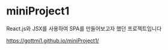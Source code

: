 # miniProject1

React.js와 JSX를 사용하여 SPA를 만들어보고자 했던 프로젝트입니다

https://gottmi1.github.io/miniProject1/
